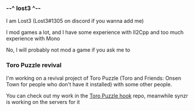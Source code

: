 ### --^ lost3 ^--
I am Lost3 (Lost3#1305 on discord if you wanna add me)

I mod games a lot, and I have some experience with Il2Cpp and too much experience with Mono

No, I will probably not mod a game if you ask me to

### Toro Puzzle revival

I'm working on a revival project of Toro Puzzle (Toro and Friends: Onsen Town for people who don't have it installed) with some other people.

You can check out my work in the [Toro Puzzle hook](https://github.com/lost3o/ToroPuzzle_hook) repo, meanwhile synzr is working on the servers for it
